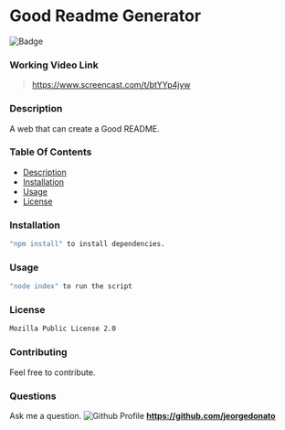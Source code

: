 # Good Readme Generator 

![Badge](https://img.shields.io/github/languages/top/jeorgedonato/good-readme-generator)

### Working Video Link
> https://www.screencast.com/t/btYYp4jyw

### Description

A web that can create a Good README. 
### Table Of Contents

- [Description](#description)
- [Installation](#installation)
- [Usage](#usage)
- [License](#license)
### Installation
```sh
"npm install" to install dependencies.
```
### Usage
```sh
"node index" to run the script
``` 
### License
```sh
Mozilla Public License 2.0
```

### Contributing
Feel free to contribute.

### Questions
Ask me a question.
![Github Profile](https://github.com/jeorgedonato.png?size=200)
**https://github.com/jeorgedonato**

